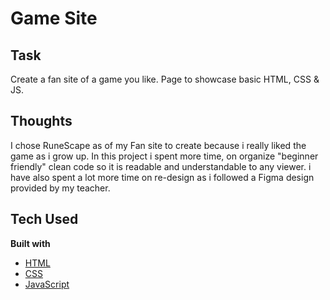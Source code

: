 # Game Site

## Task

Create a fan site of a game you like. Page to showcase basic HTML, CSS & JS.

## Thoughts

I chose RuneScape as of my Fan site to create because i really liked the game as i grow up. In this project i spent more time, on organize "beginner friendly" clean code so it is readable and understandable to any viewer.
i have also spent a lot more time on re-design as i followed a Figma design provided by my teacher.

## Tech Used

<b>Built with</b>

- [HTML](https://developer.mozilla.org/en-US/docs/Web/HTML)
- [CSS](https://developer.mozilla.org/en-US/docs/Web/CSS)
- [JavaScript](https://developer.mozilla.org/en-US/docs/Web/JavaScript)
